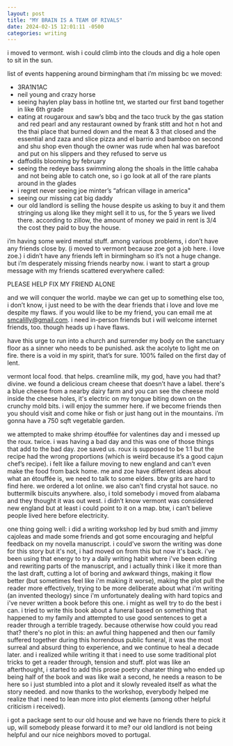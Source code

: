 ```yaml
---
layout: post
title: "MY BRAIN IS A TEAM OF RIVALS"
date: 2024-02-15 12:01:11 -0500
categories: writing
---
```


i moved to vermont. wish i could climb into the clouds and dig a hole open to sit in the sun.

list of events happening around birmingham that i’m missing bc we moved:
- 3RA1N1AC
- neil young and crazy horse
- seeing haylen play bass in hotline tnt, we started our first band together in like 6th grade
- eating at rougaroux and saw’s bbq and the taco truck by the gas station and red pearl and any restaurant owned by frank stitt and hot n hot and the thai place that burned down and the meat & 3 that closed and the essential and zaza and slice pizza and el barrio and bamboo on second and shu shop even though the owner was rude when hal was barefoot and put on his slippers and they refused to serve us
- daffodils blooming by february
- seeing the redeye bass swimming along the shoals in the little cahaba and not being able to catch one, so i go look at all of the rare plants around in the glades
- i regret never seeing joe minter’s “african village in america"
- seeing our missing cat big daddy
- our old landlord is selling the house despite us asking to buy it and them stringing us along like they might sell it to us, for the 5 years we lived there. according to zillow, the amount of money we paid in rent is 3/4 the cost they paid to buy the house.

i’m having some weird mental stuff. among various problems, i don’t have any friends close by. (i moved to vermont because zoe got a job here. i love zoe.) i didn’t have any friends left in birmingham so it’s not a huge change. but i’m desperately missing friends nearby now. i want to start a group message with my friends scattered everywhere called:

PLEASE HELP FIX MY FRIEND ALONE

and we will conquer the world. maybe we can get up to something else too, i don’t know, i just need to be with the dear friends that i love and love me despite my flaws. if you would like to be my friend, you can email me at smcalilly@gmail.com. i need in-person friends but i will welcome internet friends, too. though heads up i have flaws.

have this urge to run into a church and surrender my body on the sanctuary floor as a sinner who needs to be punished. ask the acolyte to light me on fire. there is a void in my spirit, that’s for sure. 100% failed on the first day of lent.

vermont local food. that helps. creamline milk, my god, have you had that? divine. we found a delicious cream cheese that doesn’t have a label. there's a blue cheese from a nearby dairy farm and you can see the cheese mold inside the cheese holes, it's electric on my tongue biting down on the crunchy mold bits. i will enjoy the summer here. if we become friends then you should visit and come hike or fish or just hang out in the mountains. i’m gonna have a 750 sqft vegetable garden.

we attempted to make shrimp étouffée for valentines day and i messed up the roux. twice. i was having a bad day and this was one of those things that add to the bad day. zoe saved us. roux is supposed to be 1:1 but the recipe had the wrong proportions (which is weird because it’s a good cajun chef’s recipe). i felt like a failure moving to new england and can’t even make the food from back home. me and zoe have different ideas about what an étouffée is, we need to talk to some elders. btw grits are hard to find here. we ordered a lot online. we also can’t find crystal hot sauce. no buttermilk biscuits anywhere. also, i told somebody i moved from alabama and they thought it was out west. i didn’t know vermont was considered new england but at least i could point to it on a map. btw, i can’t believe people lived here before electricity.

one thing going well: i did a writing workshop led by bud smith and jimmy cajoleas and made some friends and got some encouraging and helpful feedback on my novella manuscript. i could've sworn the writing was done for this story but it's not, i had moved on from this but now it's back. i've been using that energy to try a daily writing habit where i've been editing and rewriting parts of the manuscript, and i actually think i like it more than the last draft, cutting a lot of boring and awkward things, making it flow better (but sometimes feel like i'm making it worse), making the plot pull the reader more effectively, trying to be more deliberate about what i'm writing (an invented theology) since i'm unfortunately dealing with hard topics and i've never written a book before this one. i might as well try to do the best i can. i tried to write this book about a funeral based on something that happened to my family and attempted to use good sentences to get a reader through a terrible tragedy. because otherwise how could you read that? there's no plot in this: an awful thing happened and then our family suffered together during this horrendous public funeral, it was the most surreal and absurd thing to experience, and we continue to heal a decade later. and i realized while writing it that i need to use some traditional plot tricks to get a reader through, tension and stuff. plot was like an afterthought, i started to add this prose poetry charater thing who ended up being half of the book and was like wait a second, he needs a reason to be here so i just stumbled into a plot and it slowly revealed itself as what the story needed. and now thanks to the workshop, everybody helped me realize that i need to lean more into plot elements (among other helpful criticism i received).

i got a package sent to our old house and we have no friends there to pick it up, will somebody please forward it to me? our old landlord is not being helpful and our nice neighbors moved to portugal.
